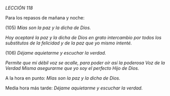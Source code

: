 *LECCIÓN 118*

Para los repasos de mañana y noche:

(105) *Mías son la paz y la dicha de Dios.*

_Hoy aceptaré la paz y la dicha de Dios en grato intercambio por todos los substitutos de la felicidad y de la paz que yo mismo intenté._


(106) *Déjame aquietarme y escuchar la verdad.*

_Permite que mi débil voz se acalle, para poder oír así la poderosa Voz de la Verdad Misma asegurarme que yo soy el perfecto Hijo de Dios._


A la hora en punto:
*Mías son la paz y la dicha de Dios.*

Media hora más tarde:
*Déjame aquietarme y escuchar la verdad.*
